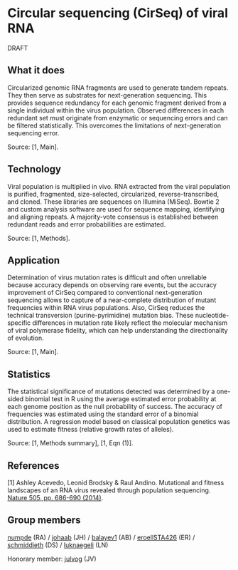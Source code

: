 # Circular sequencing (CirSeq) of viral RNA

DRAFT

## What it does

Circularized genomic RNA fragments are used to generate tandem repeats.
They then serve as substrates for next-generation sequencing.
This provides sequence redundancy for each genomic fragment derived from a single individual within the virus population.
Observed differences in each redundant set must originate from enzymatic or sequencing errors and can be filtered statistically.
This overcomes the limitations of next-generation sequencing error. 

Source: [1, Main].

## Technology

Viral population is multiplied in vivo. 
RNA extracted from the viral population is purified, fragmented, size-selected, circularized, reverse-transcribed,
and cloned. 
These libraries are sequences on Illumina (MiSeq).
Bowtie 2 and custom analysis software are used for sequence mapping,
identifying and aligning repeats.
A majority-vote consensus is established between redundant reads
and 
error probabilities are estimated.

Source: [1, Methods].

## Application

Determination of virus mutation rates is difficult and often unreliable because accuracy depends on observing rare events, but the accuracy improvement of CirSeq compared to conventional next-generation sequencing allows to capture of a near-complete distribution of mutant frequencies within RNA virus populations. Also, CirSeq reduces the technical transversion (purine-pyrimidine) mutation bias. These nucleotide-specific differences in mutation rate likely reflect the molecular mechanism of viral polymerase fidelity, which can help understanding the directionality of evolution.

Source: [1, Main].

## Statistics

The statistical significance of mutations detected was determined by a one-sided binomial test in R using the average estimated error probability at each genome position as the null probability of success. The accuracy of frequencies was estimated using the standard error of a binomial distribution. 
A regression model based on classical population genetics was used to estimate fitness (relative growth rates of alleles).

Source: [1, Methods summary], [1, Eqn (1)].

## References

[1] 
Ashley Acevedo, Leonid Brodsky & Raul Andino.
Mutational and fitness landscapes of an RNA virus revealed through population sequencing. 
[Nature 505, pp. 686-690 (2014)](https://www.nature.com/articles/nature12861).

## Group members

[numpde](https://github.com/numpde) (RA)
/
[johaab](https://github.com/johaab) (JH)
/
[balayev1](https://github.com/balayev1) (AB)
/
[eroellSTA426](https://github.com/eroellSTA426) (ER)
/
[schmiddieth](https://github.com/schmiddieth) (DS)
/
[luknaegeli](https://github.com/luknaegeli) (LN)

Honorary member: [julvog](https://github.com/julvog) (JV)
